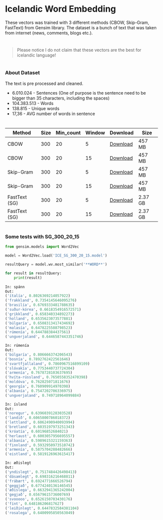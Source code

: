 # Icelandic Word Embedding

These vectors was trained with 3 different methods (CBOW, Skip-Gram, FastText) from Gensim library. The dataset is a bunch of text that was taken from internet (news, comments, blogs etc.).

#

> Please notice I do not claim that these vectors are the best for icelandic language!

#

### About Dataset
The text is pre processed and cleaned.

- 6.010.024 -  Sentences (One of purpose is the sentence need to be bigger than 35 characters, including the spaces) 
- 104.383.513 -  Words
- 138.815 - Unique words
- 17,36 - AVG number of words in sentence

#

| Method | Size | Min_count | Window | Download | Size | 
| ------ |----- | --------- | ------ | ---- | ---- |
| CBOW | 300 | 20 | 5 | <a href="https://utm-my.sharepoint.com/:u:/g/personal/alexandru_petrachi_iis_utm_md/Eeo2DW1Zs1hLrFMEVpOAfmcBFNwbDzZ6lj_iX1a0cDKPJw?e=RAXWtp">Download</a> | 457 MB |
| CBOW | 300 | 20 | 15 | <a href="https://utm-my.sharepoint.com/:u:/g/personal/alexandru_petrachi_iis_utm_md/ERcFWiNOZOhFg-fMaM0Z2soBzNDGVZLG1lknPFkyNiJakg?e=6OtOul">Download</a> |  457 MB |
| Skip-Gram | 300 | 20 | 5 | <a href="https://utm-my.sharepoint.com/:u:/g/personal/alexandru_petrachi_iis_utm_md/Ec08q7oNz5NMnJPRAHO6G0oBmogzgKUSjOmbrSLruo48dw?e=B4nVNM">Download</a> |  457 MB |
| Skip-Gram | 300 | 20 | 15 | <a href="https://utm-my.sharepoint.com/:u:/g/personal/alexandru_petrachi_iis_utm_md/EZJOf2YeOqtFqbZhN1GdopoBeTGqQ7scju-o38Tu9nIqTA?e=wzqJ2R">Download</a> |  457 MB |
| FastText (SG) | 300 | 20 | 5 | <a href="https://utm-my.sharepoint.com/:u:/g/personal/alexandru_petrachi_iis_utm_md/ERoIoR7FRfhHnxDt1mslLTUBmMeyqegPHc1gA7cdmRnr3A?e=gh2cnR">Download</a> | 2.37 GB |
| FastText (SG) | 300 | 20 | 15 | <a href="https://utm-my.sharepoint.com/:u:/g/personal/alexandru_petrachi_iis_utm_md/ERPYoxAh371JuVeoncmhVREBxgLHLZXj7s58t0mHqbGs7A?e=9qmVD0">Download</a> | 2.37 GB |


#

### Some tests with SG_300_20_15 


```python
from gensim.models import Word2Vec

model = Word2Vec.load('ICE_SG_300_20_15.model')

resultQuery = model.wv.most_similar('**WORD**')

for result in resultQuery:
    print(result)
    
In: spánn
Out:
('ítalía', 0.8026369214057922)
('frakkland', 0.7354145646095276)
('brasilía', 0.6769333481788635)
('suður-kórea', 0.6618354916572571)
('grikkland', 0.658340334892273)
('holland', 0.6535623073577881)
('búlgaría', 0.6508313417434692)
('malasía', 0.6478225588798523)
('rúmenía', 0.644788384437561)
('ungverjaland', 0.6446587443351746)

In: rúmenía
Out:
('búlgaría', 0.806666374206543)
('bosnía', 0.7892762422561646)
('svartfjallaland', 0.7860967516899109)
('slóvakía', 0.7753440737724304)
('armenía', 0.7678728103637695)
('hvíta-rússland', 0.7650558352470398)
('moldóva', 0.762825071811676)
('georgía', 0.760909914970398)
('albanía', 0.7547202706336975)
('ungverjaland', 0.749718964099884)

In: ísland
Out: 
('noregur', 0.6396039128303528)
('landið', 0.6065800786018372)
('lettland', 0.6062490940093994)
('bretland', 0.6035197973251343)
('króatía', 0.60196852684021)
('herlaust', 0.6003057956695557)
('albanía', 0.5989615321159363)
('finnland', 0.5932950973510742)
('armenía', 0.5875704288482666)
('eistland', 0.5819126963615417)

In: æðislegt
Out:
('yndislegt', 0.7517484426498413)
('dásamlegt', 0.698316216468811)
('frábært', 0.6924771666526794)
('geggjað', 0.6774240136146545)
('æðislega', 0.6632941365242004)
('gegjað', 0.6567961573600769)
('svooooo', 0.6526150703430176)
('fínt', 0.648186206817627)
('leiðinlegt', 0.6447832584381104)
('rosalega', 0.6400995850563049)
```

